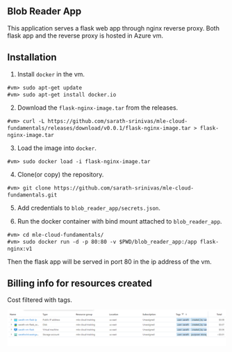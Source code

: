 ## Blob Reader App 

This application serves a flask web app through nginx reverse proxy. 
Both flask app and the reverse proxy is hosted in Azure vm.

## Installation

1. Install `docker` in the vm.

```console
#vm> sudo apt-get update
#vm> sudo apt-get install docker.io
```

2. Download the `flask-nginx-image.tar` from the releases.

```console
#vm> curl -L https://github.com/sarath-srinivas/mle-cloud-fundamentals/releases/download/v0.0.1/flask-nginx-image.tar > flask-nginx-image.tar
```

3. Load the image into `docker`.

```console
#vm> sudo docker load -i flask-nginx-image.tar
```

4. Clone(or copy) the repository.

```console
#vm> git clone https://github.com/sarath-srinivas/mle-cloud-fundamentals.git
```

5. Add credentials to `blob_reader_app/secrets.json`.

5. Run the docker container with bind mount attached to `blob_reader_app`.

```console
#vm> cd mle-cloud-fundamentals/
#vm> sudo docker run -d -p 80:80 -v $PWD/blob_reader_app:/app flask-nginx:v1
```

Then the flask app will be served in port 80 in the ip address of the vm.

## Billing info for resources created

Cost filtered with tags.

![billing](billing_info_sarath.png)


